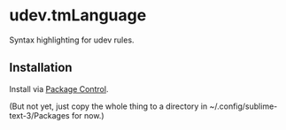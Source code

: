 # udev.tmLanguage

Syntax highlighting for udev rules.

## Installation

Install via [Package Control](https://packagecontrol.io/).

(But not yet, just copy the whole thing to a directory in ~/.config/sublime-text-3/Packages for now.)
